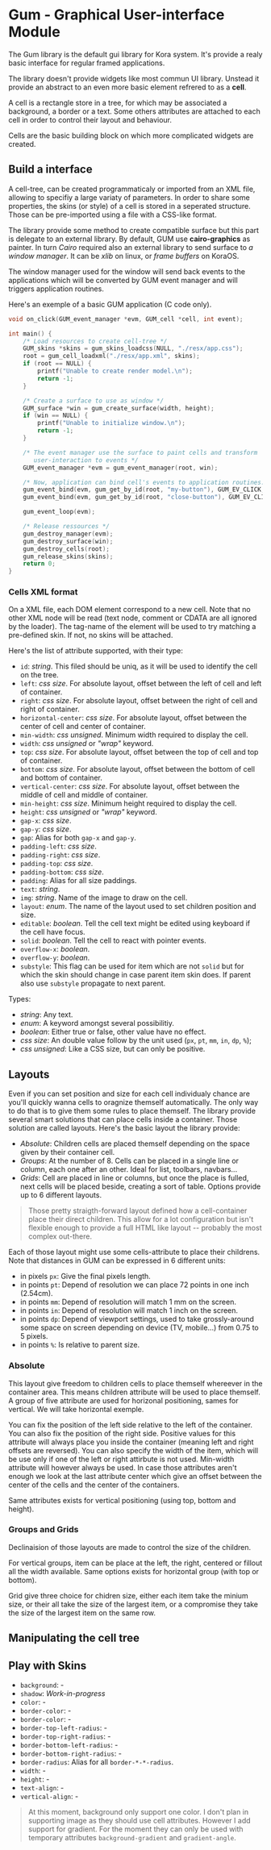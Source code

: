 # Gum - Graphical User-interface Module

The Gum library is the default gui library for Kora system. It's provide a
realy basic interface for regular framed applications.

The library doesn't provide widgets like most commun UI library. Unstead it
provide an abstract to an even more basic element refrered to as a __cell__.

A cell is a rectangle store in a tree, for which may be associated a
background, a border or a text. Some others attributes are attached to each
cell in order to control their layout and behaviour.

Cells are the basic building block on which more complicated widgets are
created.


## Build a interface

A cell-tree, can be created programmaticaly or imported from an XML file,
allowing to specifiy a large variaty of parameters. In order to share some
properties, the skins (or style) of a cell is stored in a seperated
structure. Those can be pre-imported using a file with a CSS-like format.

The library provide some method to create compatible surface but this part is
delegate to an external library. By default, GUM use __cairo-graphics__ as
painter. In turn _Cairo_ required also an external library to send surface to
_a window manager_. It can be _xlib_ on linux, or _frame buffers_ on KoraOS.

The window manager used for the window will send back events to the
applications which will be converted by GUM event manager and will triggers
application routines.


Here's an exemple of a basic GUM application (C code only).

```c
void on_click(GUM_event_manager *evm, GUM_cell *cell, int event);

int main() {
    /* Load resources to create cell-tree */
    GUM_skins *skins = gum_skins_loadcss(NULL, "./resx/app.css");
    root = gum_cell_loadxml("./resx/app.xml", skins);
    if (root == NULL) {
        printf("Unable to create render model.\n");
        return -1;
    }

    /* Create a surface to use as window */
    GUM_surface *win = gum_create_surface(width, height);
    if (win == NULL) {
        printf("Unable to initialize window.\n");
        return -1;
    }

    /* The event manager use the surface to paint cells and transform
       user-interaction to events */
    GUM_event_manager *evm = gum_event_manager(root, win);

    /* Now, application can bind cell's events to application routines... */
    gum_event_bind(evm, gum_get_by_id(root, "my-button"), GUM_EV_CLICK, on_click);
    gum_event_bind(evm, gum_get_by_id(root, "close-button"), GUM_EV_CLICK, gum_on_close);

    gum_event_loop(evm);

    /* Release ressources */
    gum_destroy_manager(evm);
    gum_destroy_surface(win);
    gum_destroy_cells(root);
    gum_release_skins(skins);
    return 0;
}

```


### Cells XML format

 On a XML file, each DOM element correspond to a new cell. Note that no other
 XML node will be read (text node, comment or CDATA are all ignored by the loader).
 The tag-name of the element will be used to try matching a pre-defined skin.
 If not, no skins will be attached.

 Here's the list of attribute supported, with their type:

 - `id`: _string_. This filed should be uniq, as it will be used to identify the cell on the tree.
 - `left`: _css size_. For absolute layout, offset between the left of cell and left of container.
 - `right`: _css size_. For absolute layout, offset between the right of cell and right of container.
 - `horizontal-center`: _css size_. For absolute layout, offset between the center of cell and center of container.
 - `min-width`: _css unsigned_. Minimum width required to display the cell.
 - `width`: _css unsigned_ or _"wrap"_ keyword.
 - `top`: _css size_. For absolute layout, offset between the top of cell and top of container.
 - `bottom`: _css size_. For absolute layout, offset between the bottom of cell and bottom of container.
 - `vertical-center`: _css size_. For absolute layout, offset between the middle of cell and middle of container.
 - `min-height`: _css size_. Minimum height required to display the cell.
 - `height`: _css unsigned_ or _"wrap"_ keyword.
 - `gap-x`: _css size_.
 - `gap-y`: _css size_.
 - `gap`: Alias for both `gap-x` and `gap-y`.
 - `padding-left`: _css size_.
 - `padding-right`: _css size_.
 - `padding-top`: _css size_.
 - `padding-bottom`: _css size_.
 - `padding`: Alias for all size paddings.
 - `text`: _string_.
 - `img`: _string_. Name of the image to draw on the cell.
 - `layout`: _enum_. The name of the layout used to set children position and size.
 - `editable`: _boolean_. Tell the cell text might be edited using keyboard if the cell have focus.
 - `solid`: _boolean_. Tell the cell to react with pointer events.
 - `overflow-x`: _boolean_.
 - `overflow-y`: _boolean_.
 - `substyle`: This flag can be used for item which are not `solid` but for which the skin should change in case parent item skin does. If parent also use `substyle` propagate to next parent.

 Types:

 - _string_: Any text.
 - _enum_: A keyword amongst several possibilitiy.
 - _boolean_: Either true or false, other value have no effect.
 - _css size_: An double value follow by the unit used (`px`, `pt`, `mm`, `in`, `dp`, `%`);
 - _css unsigned_: Like a CSS size, but can only be positive.


## Layouts

Even if you can set position and size for each cell individualy chance are
you'll quickly wanna cells to oragnize themself automatically. The only way to
do that is to give them some rules to place themself. The library provide
several smart solutions that can place cells inside a container. Those
solution are called layouts. Here's the basic layout the library provide:

 - _Absolute_: Children cells are placed themself depending on the space
   given by their container cell.
 - _Groups_: At the number of 8. Cells can be placed in a single line or
   column, each one after an other. Ideal for list, toolbars, navbars...
 - _Grids_: Cell are placed in line or columns, but once the place is fulled,
   next cells will be placed beside, creating a sort of table. Options
   provide up to 6 different layouts.

 > Those pretty straigth-forward layout defined how a cell-container place
 > their direct children. This allow for a lot configuration but isn't flexible
 > enough to provide a full HTML like layout -- probably the most complex out-there.

Each of those layout might use some cells-attribute to place their childrens.
Note that distances in GUM can be expressed in 6 different units:

 - in pixels `px`: Give the final pixels length.
 - in points `pt`: Depend of resolution we can place 72 points in one inch (2.54cm).
 - in points `mm`: Depend of resolution will match 1 mm on the screen.
 - in points `in`: Depend of resolution will match 1 inch on the screen.
 - in points `dp`: Depend of viewport settings, used to take grossly-around some space on screen depending on device (TV, mobile...) from 0.75 to 5 pixels.
 - in points `%`: Is relative to parent size.

### Absolute

This layout give freedom to children cells to place themself whereever in the
container area. This means children attribute will be used to place themself.
A group of five attribute are used for horizonal positioning, sames for
vertical. We will take horizontal exemple.

You can fix the position of the left side relative to the left of the
container. You can also fix the position of the right side. Positive values
for this attribute will always place you inside the container (meaning left
and right offsets are reversed). You can also specify the width of the item,
which will be use only if one of the left or right attirbute is not used.
Min-width attribute will however always be used. In case those attributes
aren't enough we look at the last attribute center which give an offset
between the center of the cells and the center of the containers.

Same attributes exists for vertical positioning (using top, bottom and height).


### Groups and Grids

Declinaision of those layouts are made to control the size of the children.

For vertical groups, item can be place at the left, the right, centered or
fillout all the width available. Same options exists for horizontal group
(with top or bottom).

Grid give three choice for chidren size, either each item take the minium size,
or their all take the size of the largest item, or a compromise they take the
size of the largest item on the same row.


## Manipulating the cell tree




## Play with Skins

 - `background`: -
 - `shadow`: _Work-in-progress_
 - `color`: -
 - `border-color`: -
 - `border-color`: -
 - `border-top-left-radius`: -
 - `border-top-right-radius`: -
 - `border-bottom-left-radius`: -
 - `border-bottom-right-radius`: -
 - `border-radius`: Alias for all `border-*-*-radius`.
 - `width`: -
 - `height`: -
 - `text-align`: -
 - `vertical-align`: -

 > At this moment, background only support one color. I don't plan in
 > supporting image as they should use cell attributes. However I add support
 > for gradient. For the moment they can only be used with temporary
 > attributes `background-gradient` and `gradient-angle`.


